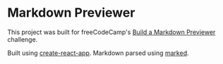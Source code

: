 # Markdown Previewer

This project was built for freeCodeCamp's [Build a Markdown Previewer](https://www.freecodecamp.org/challenges/build-a-markdown-previewer) challenge.

Built using [create-react-app](https://github.com/facebookincubator/create-react-app). Markdown parsed using [marked](https://github.com/chjj/marked).